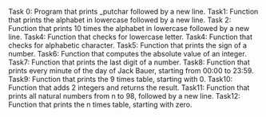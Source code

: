Task 0: Program that prints _putchar followed by a new line.
Task1: Function that prints the alphabet in lowercase followed by a new line.
Task 2: Function that prints 10 times the alphabet in lowercase followed by a new line.
Task4: Function that checks for lowercase letter.
Task4: Function that checks for alphabetic character.
Task5: Function that prints the sign of a number.
Task6: Function that computes the absolute value of an integer.
Task7: Function that prints the last digit of a number.
Task8: Function that prints every minute of the day of Jack Bauer, starting from 00:00 to 23:59.
Task9: Function that prints the 9 times table, starting with 0.
Task10: Function that adds 2 integers and returns the result.
Task11: Function that prints all natural numbers from n to 98, followed by a new line.
Task12: Function that prints the n times table, starting with zero.
